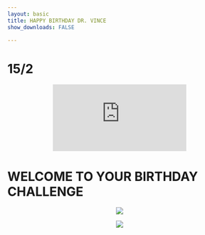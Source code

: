 ```yaml
---
layout: basic
title: HAPPY BIRTHDAY DR. VINCE
show_downloads: FALSE

---
```


# 15/2 

<p align="center"> 
  <iframe src="https://www.youtube.com/embed/AfkNo3kTqAs" frameborder="0" allow="accelerometer; autoplay; encrypted-media; gyroscope; picture-in-picture" allowfullscreen class="vid"></iframe> </p>

# WELCOME TO YOUR BIRTHDAY CHALLENGE 

<p align="center"> <img class="prof" src="https://merrickmath.github.io/R11.png">   </p>

<p align="center"> <img class="prof" src="https://merrickmath.github.io/T11Final.png">   </p>
